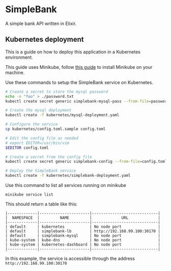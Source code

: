 # SimpleBank

A simple bank API written in Elixir.


## Kubernetes deployment

This is a guide on how to deploy this application in a Kubernetes environment.

This guide uses Minikube, follow [this guide](https://kubernetes.io/docs/setup/minikube/) to install Minikube on your machine.

Use these commands to setup the SimpleBank service on Kubernetes.

``` bash
# Create a secret to store the mysql password
echo -n "foo" > ./password.txt
kubectl create secret generic simplebank-mysql-pass --from-file=password.txt

# Create the mysql deployment
kubectl create -f kubernetes/mysql-deployment.yaml

# Configure the service
cp kubernetes/config.toml.sample config.toml

# Edit the config file as needed
# export EDITOR=/usr/bin/vim
$EDITOR config.toml

# Create a secret from the config file
kubectl create secret generic simplebank-config --from-file=config.toml

# Deploy the SimpleBank service
kubectl create -f kubernetes/simplebank-deployment.yaml
```

Use this command to list all services running on minikube
```
minikube service list
```
This should return a table like this:
```
|-------------|----------------------|-----------------------------|
|  NAMESPACE  |         NAME         |             URL             |
|-------------|----------------------|-----------------------------|
| default     | kubernetes           | No node port                |
| default     | simplebank-lb        | http://192.168.99.100:30170 |
| default     | simplebank-mysql     | No node port                |
| kube-system | kube-dns             | No node port                |
| kube-system | kubernetes-dashboard | No node port                |
|-------------|----------------------|-----------------------------|
```

In this example, the service is accessible through the address `http://192.168.99.100:30170`

